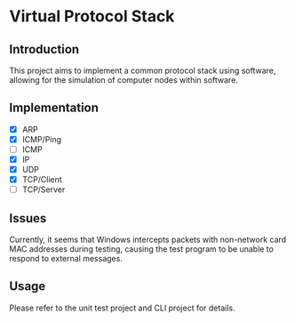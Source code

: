 # Virtual Protocol Stack

## Introduction

This project aims to implement a common protocol stack using software, allowing for the simulation of computer nodes within software.

## Implementation

- [x] ARP
- [x] ICMP/Ping
- [ ] ICMP
- [x] IP
- [x] UDP
- [x] TCP/Client
- [ ] TCP/Server

## Issues

Currently, it seems that Windows intercepts packets with non-network card MAC addresses during testing, causing the test program to be unable to respond to external messages.

## Usage

Please refer to the unit test project and CLI project for details.